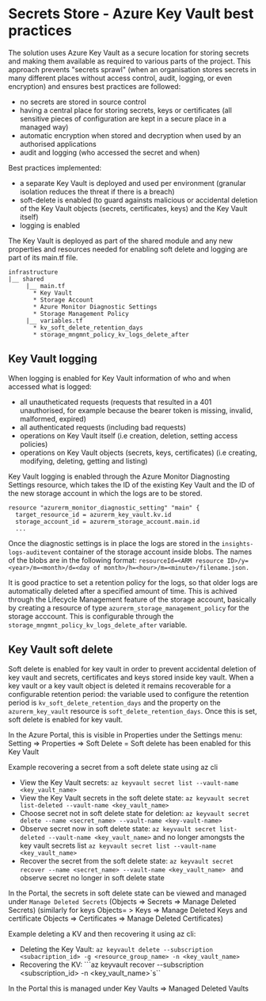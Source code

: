 <!--
SPDX-FileCopyrightText: 2025 Siemens AG

SPDX-License-Identifier: MIT
-->

# Secrets Store - Azure Key Vault best practices

  The solution uses Azure Key Vault as a secure location for storing secrets and making them available as required to various parts of the project.
  This approach prevents "secrets sprawl" (when an organisation stores secrets in many different places without access control, audit, logging, or even encryption)
  and ensures best practices are followed:
   * no secrets are stored in source control
   * having a central place for storing secrets, keys or certificates (all sensitive pieces of configuration are kept in a secure place in a managed way)
   * automatic encryption when stored and decryption when used by an authorised applications
   * audit and logging (who accessed the secret and when)

   Best practices implemented:
   - a separate Key Vault is deployed and used per environment (granular isolation reduces the threat if there is a breach)
   - soft-delete is enabled (to guard againsts malicious or accidental deletion of the Key Vault objects (secrets, certificates, keys) and the Key Vault itself)
   - logging is enabled

   The Key Vault is deployed as part of the shared module and any new properties and resources needed for enabling soft delete and logging are part of its main.tf file.

   ```text
infrastructure
|__ shared
        |__ main.tf
          * Key Vault
          * Storage Account
          * Azure Monitor Diagnostic Settings
          * Storage Management Policy
        |__ variables.tf
          * kv_soft_delete_retention_days
          * storage_mngmnt_policy_kv_logs_delete_after
```

## Key Vault logging
When logging is enabled for Key Vault information of who and when accessed what is logged:
- all unautheticated requests (requests that resulted in a 401 unauthorised, for example because the bearer token is missing, invalid, malformed, expired)
- all authenticated requests (including bad requests)
- operations on Key Vault itself (i.e creation, deletion, setting access policies)
- operations on Key Vault objects (secrets, keys, certificates) (i.e creating, modifying, deleting, getting and listing)  

Key Vault logging is enabled through the Azure Monitor Diagnosting Settings resource, which takes the ID of the existing Key Vault and the ID of the new storage account
in which the logs are to be stored.

```text
resource "azurerm_monitor_diagnostic_setting" "main" {
  target_resource_id = azurerm_key_vault.kv.id
  storage_account_id = azurerm_storage_account.main.id
  ...
```

Once the diagnostic settings is in place the logs are stored in the ```insights-logs-auditevent``` container of the storage account inside blobs.
The names of the blobs are in the following format: ```resourceId=<ARM resource ID>/y=<year>/m=<month>/d=<day of month>/h=<hour>/m=<minute>/filename.json.```

It is good practice to set a retention policy for the logs, so that older logs are automatically deleted after a specified amount of time. This is achived
through the Lifecycle Management feature of the storage account, basically by creating a resource of type ```azurerm_storage_management_policy``` for the storage acccount.
This is configurable through the ```storage_mngmnt_policy_kv_logs_delete_after``` variable.

## Key Vault soft delete
 Soft delete is enabled for key vault in order to prevent accidental deletion of key vault and secrets, certificates and keys stored inside key vault.
 When a key vault or a key vault object is deleted it remains recoverable for a configurable retention period: the variable used to configure the retention period is ```kv_soft_delete_retention_days``` and the property on the ```azurerm_key_vault``` resource is ```soft_delete_retention_days```. Once this is set, soft delete is enabled for key vault.

In the Azure Portal, this is visible in Properties under the Settings menu: Setting => Properties => Soft Delete = Soft delete has been enabled for this Key Vault

Example recovering a secret from a soft delete state using az cli
* View the Key Vault secrets:  ```az keyvault secret list --vault-name <key_vault_name>```
* View the Key Vault secrets in the soft delete state: ```az keyvault secret list-deleted --vault-name <key_vault_name>```
* Choose secret not in soft delete state for deletion: ```az keyvault secret delete --name <secret_name> --vault-name <key-vault-name>```
* Observe secret now in soft delete state: ```az keyvault secret list-deleted --vault-name <key_vault_name>``` and no longer amongsts the key vault secrets list ```az keyvault secret list --vault-name <key_vault_name>```
* Recover the secret from the soft delete state: ```az keyvault secret recover --name <secret_name> --vault-name <key_vault_name> ```
and observe secret no longer in soft delete state

In the Portal, the secrets in soft delete state can be viewed and managed under ```Manage Deleted Secrets``` (Objects => Secrets => Manage Deleted Secrets) (similarly for keys Objects= > Keys => Manage Deleted Keys and certificate Objects => Certificates => Manage Deleted Certificates)

Example deleting a KV and then recovering it using az cli:
* Deleting the Key Vault: ```az keyvault delete --subscription <subacription_id> -g <resource_group_name> -n <key_vault_name>```
* Recovering the KV: ```az keyvault recover --subscription <subscription_id> -n <key_vault_name>`s``

In the Portal this is managed under Key Vaults => Managed Deleted Vaults
